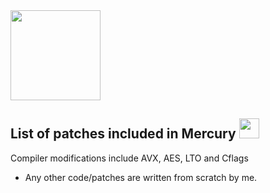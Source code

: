 <img src="https://github.com/Alex313031/Mercury/blob/main/logos/Mercury_256.png" width="144">

## List of patches included in Mercury <img src="https://raw.githubusercontent.com/Alex313031/Mercury/main/logos/patches.png" width="32">

Compiler modifications include AVX, AES, LTO and Cflags

- Any other code/patches are written from scratch by me.
